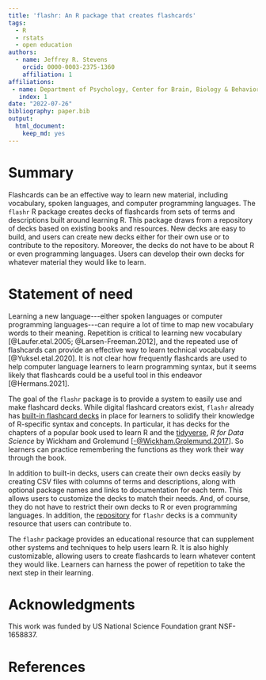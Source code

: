 ```yaml
---
title: 'flashr: An R package that creates flashcards'
tags:
  - R
  - rstats
  - open education
authors:
  - name: Jeffrey R. Stevens
    orcid: 0000-0003-2375-1360
    affiliation: 1
affiliations:
 - name: Department of Psychology, Center for Brain, Biology & Behavior, University of Nebraska-Lincoln
   index: 1
date: "2022-07-26"
bibliography: paper.bib
output:
  html_document:
    keep_md: yes
---
```


# Summary

Flashcards can be an effective way to learn new material, including vocabulary, spoken languages, and computer programming languages. The `flashr` R package creates decks of flashcards from sets of terms and descriptions built around learning R. This package draws from a repository of decks based on existing books and resources. New decks are easy to build, and users can create new decks either for their own use or to contribute to the repository. Moreover, the decks do not have to be about R or even programming languages. Users can develop their own decks for whatever material they would like to learn.


# Statement of need

Learning a new language---either spoken languages or computer programming languages---can require a lot of time to map new vocabulary words to their meaning. Repetition is critical to learning new vocabulary [@Laufer.etal.2005; @Larsen-Freeman.2012], and the repeated use of flashcards can provide an effective way to learn technical vocabulary [@Yuksel.etal.2020]. It is not clear how frequently flashcards are used to help computer language learners to learn programming syntax, but it seems likely that flashcards could be a useful tool in this endeavor [@Hermans.2021]. 

The goal of the `flashr` package is to provide a system to easily use and make flashcard decks. While digital flashcard creators exist, `flashr` already has [built-in flashcard decks](https://github.com/JeffreyRStevens/flashr_decks) in place for learners to solidify their knowledge of R-specific syntax and concepts. In particular, it has decks for the chapters of a popular book used to learn R and the [tidyverse](https://www.tidyverse.org/), _R for Data Science_ by Wickham and Grolemund [-@Wickham.Grolemund.2017]. So learners can practice remembering the functions as they work their way through the book.

In addition to built-in decks, users can create their own decks easily by creating CSV files with columns of terms and descriptions, along with optional package names and links to documentation for each term. This allows users to customize the decks to match their needs. And, of course, they do not have to restrict their own decks to R or even programming languages. In addition, the [repository](https://github.com/JeffreyRStevens/flashr_decks) for `flashr` decks is a community resource that users can contribute to. 

The `flashr` package provides an educational resource that can supplement other systems and techniques to help users learn R. It is also highly customizable, allowing users to create flashcards to learn whatever content they would like. Learners can harness the power of repetition to take the next step in their learning.

# Acknowledgments

This work was funded by US National Science Foundation grant NSF-1658837.

# References
